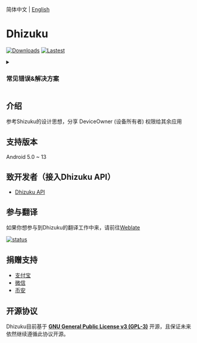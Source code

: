 简体中文 | [English](README_EN.md)

# Dhizuku

[![Downloads](https://img.shields.io/github/downloads/iamr0s/Dhizuku/total?label=Downloads)](https://github.com/iamr0s/Dhizuku/releases)
[![Lastest](https://img.shields.io/github/v/release/iamr0s/Dhizuku?label=Lastest)](https://github.com/iamr0s/Dhizuku/releases/latest)

<details><summary><h3>常见错误&解决方案</h3></summary>

#### 📌未能获得 `device-owner` 权限

##### ❗报错

```shell
java.lang.IllegalStateException: Not allowed to set the device owner because there are already several users on the device
```

##### 🎯解决方案

在设置中关闭多用户或删除所有其他用户，然后再次尝试。

<b>Oneplus</b>：若依旧报错，请执行 `adb shell pm list users` ，若输出中存在以下内容

```
UserInfo{999:MultiApp:4001010} running
```

请执行以下命令

```shell
pm remove-user 999
pm disable-user 999
```

有报错是正常现象，完成后即可再次尝试激活。


</details>

## 介绍

参考Shizuku的设计思想，分享 DeviceOwner (设备所有者) 权限给其余应用

## 支持版本

Android 5.0 ~ 13

## 致开发者（接入Dhizuku API）

- [Dhizuku API](https://github.com/iamr0s/Dhizuku-API.git)

## 参与翻译

如果你想参与到Dhizuku的翻译工作中来，请前往[Weblate](https://hosted.weblate.org/engage/dhizuku/)

[![status](https://hosted.weblate.org/widgets/dhizuku/-/multi-auto.svg)](https://hosted.weblate.org/engage/dhizuku/)

## 捐赠支持

- [支付宝](https://qr.alipay.com/fkx18580lfpydiop04dze47)
- [微信](https://missuo.ru/file/fee5df1381671c996b127.png)
- [币安](https://missuo.ru/file/28368c28d4ff28d59ed4b.jpg)

## 开源协议

Dhizuku目前基于 [**GNU General Public License v3 (GPL-3)**](http://www.gnu.org/copyleft/gpl.html) 开源，且保证未来依然继续遵循此协议开源。

